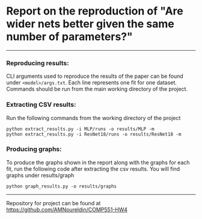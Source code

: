 # Report on the reproduction of "Are wider nets better given the same number of parameters?"
---

### Reproducing results:
CLI arguments used to reproduce the results of the paper can be found under `<model>/args.txt`. Each line represents one fit for one dataset. Commands should be run from the main working directory of the project.

### Extracting CSV results:

Run the following commands from the working directory of the project
```
python extract_results.py -i MLP/runs -o results/MLP -m
python extract_results.py -i ResNet18/runs -o results/ResNet18 -m
```
### Producing graphs:

To produce the graphs shown in the report along with the graphs for each fit, run the following code after extracting the csv results. You will find graphs under results/graph

```
python graph_results.py -o results/graphs
```
---
Repository for project can be found at https://github.com/AMNoureldin/COMP551-HW4
